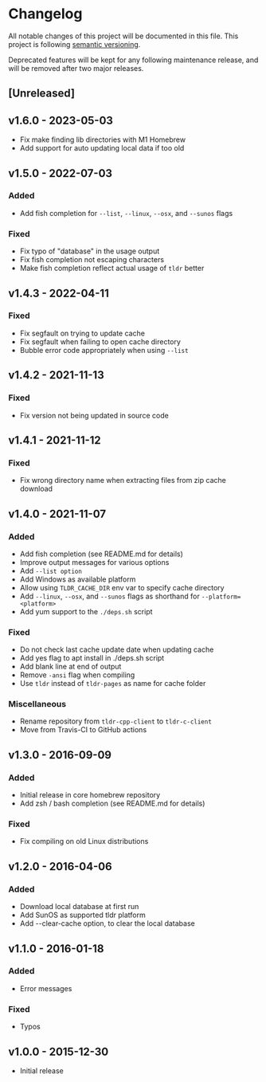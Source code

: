 # Changelog

All notable changes of this project will be documented in this file.
This project is following [semantic versioning](http://semver.org).

Deprecated features will be kept for any following maintenance release, and
will be removed after two major releases.

## [Unreleased]

## v1.6.0 - 2023-05-03

- Fix make finding lib directories with M1 Homebrew
- Add support for auto updating local data if too old

## v1.5.0 - 2022-07-03

### Added

- Add fish completion for `--list`, `--linux`, `--osx`, and `--sunos` flags

### Fixed

- Fix typo of "database" in the usage output
- Fix fish completion not escaping characters
- Make fish completion reflect actual usage of `tldr` better

## v1.4.3 - 2022-04-11

### Fixed

- Fix segfault on trying to update cache
- Fix segfault when failing to open cache directory
- Bubble error code appropriately when using `--list`

## v1.4.2 - 2021-11-13

### Fixed

- Fix version not being updated in source code

## v1.4.1 - 2021-11-12

### Fixed

- Fix wrong directory name when extracting files from zip cache download

## v1.4.0 - 2021-11-07

### Added

- Add fish completion (see README.md for details)
- Improve output messages for various options
- Add `--list option`
- Add Windows as available platform
- Allow using `TLDR_CACHE_DIR` env var to specify cache directory
- Add `--linux`, `--osx`, and `--sunos` flags as shorthand for `--platform=<platform>`
- Add yum support to the `./deps.sh` script

### Fixed

- Do not check last cache update date when updating cache
- Add yes flag to apt install in ./deps.sh script
- Add blank line at end of output
- Remove `-ansi` flag when compiling
- Use `tldr` instead of `tldr-pages` as name for cache folder

### Miscellaneous

- Rename repository from `tldr-cpp-client` to `tldr-c-client`
- Move from Travis-CI to GitHub actions

## v1.3.0 - 2016-09-09

### Added

- Initial release in core homebrew repository
- Add zsh / bash completion (see README.md for details)

### Fixed

- Fix compiling on old Linux distributions


## v1.2.0 - 2016-04-06

### Added

- Download local database at first run
- Add SunOS as supported tldr platform
- Add --clear-cache option, to clear the local database

## v1.1.0 - 2016-01-18

### Added

- Error messages

### Fixed

- Typos

## v1.0.0 - 2015-12-30

- Initial release

<!-- This is an example how a section should look like:

### [0.1.0-beta1] - YYYY-MM-DD
### Added
- New features

### Changed
- Changes in existing functionality

### Deprecated
- Once-stable features, to be removed in upcoming releases

### Removed
- Deprecated features removed in this release

### Fixed
- Bug fixes

### Security
- Mentioning any security vulnarabilities

-->
